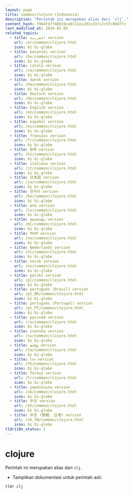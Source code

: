 ```yaml
---
layout: page
title: common/clojure (Indonesia)
description: "Perintah ini merupakan alias dari `clj`."
content_hash: f964f47f48919ce8111ec201c337c2c97c89d7fc
last_modified_at: 2024-01-03
related_topics:
  - title: العربية version
    url: /ar/common/clojure.html
    icon: bi bi-globe
  - title: bosanski version
    url: /bs/common/clojure.html
    icon: bi bi-globe
  - title: català version
    url: /ca/common/clojure.html
    icon: bi bi-globe
  - title: dansk version
    url: /da/common/clojure.html
    icon: bi bi-globe
  - title: Deutsch version
    url: /de/common/clojure.html
    icon: bi bi-globe
  - title: English version
    url: /en/common/clojure.html
    icon: bi bi-globe
  - title: español version
    url: /es/common/clojure.html
    icon: bi bi-globe
  - title: français version
    url: /fr/common/clojure.html
    icon: bi bi-globe
  - title: हिन्दी version
    url: /hi/common/clojure.html
    icon: bi bi-globe
  - title: italiano version
    url: /it/common/clojure.html
    icon: bi bi-globe
  - title: 日本語 version
    url: /ja/common/clojure.html
    icon: bi bi-globe
  - title: 한국어 version
    url: /ko/common/clojure.html
    icon: bi bi-globe
  - title: ລາວ version
    url: /lo/common/clojure.html
    icon: bi bi-globe
  - title: മലയാളം version
    url: /ml/common/clojure.html
    icon: bi bi-globe
  - title: नेपाली version
    url: /ne/common/clojure.html
    icon: bi bi-globe
  - title: Nederlands version
    url: /nl/common/clojure.html
    icon: bi bi-globe
  - title: norsk version
    url: /no/common/clojure.html
    icon: bi bi-globe
  - title: polski version
    url: /pl/common/clojure.html
    icon: bi bi-globe
  - title: português (Brasil) version
    url: /pt_BR/common/clojure.html
    icon: bi bi-globe
  - title: português (Portugal) version
    url: /pt_PT/common/clojure.html
    icon: bi bi-globe
  - title: русский version
    url: /ru/common/clojure.html
    icon: bi bi-globe
  - title: svenska version
    url: /sv/common/clojure.html
    icon: bi bi-globe
  - title: தமிழ் version
    url: /ta/common/clojure.html
    icon: bi bi-globe
  - title: ไทย version
    url: /th/common/clojure.html
    icon: bi bi-globe
  - title: Türkçe version
    url: /tr/common/clojure.html
    icon: bi bi-globe
  - title: українська version
    url: /uk/common/clojure.html
    icon: bi bi-globe
  - title: 中文 version
    url: /zh/common/clojure.html
    icon: bi bi-globe
  - title: 中文 (繁體, 台灣) version
    url: /zh_TW/common/clojure.html
    icon: bi bi-globe
tldri18n_status: 2
---
```

# clojure

Perintah ini merupakan alias dari `clj`.

- Tampilkan dokumentasi untuk perintah asli:

`tldr clj`
